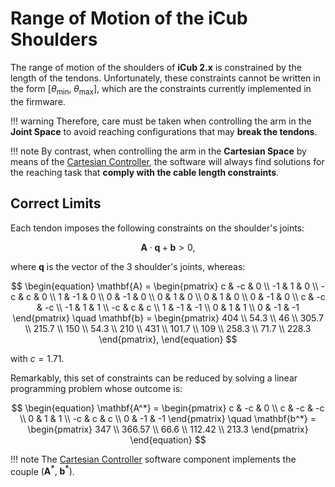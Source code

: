 # Range of Motion of the iCub Shoulders
The range of motion of the shoulders of **iCub 2.x** is constrained by the length of the tendons. Unfortunately, these constraints cannot be written in the form $\left[\theta_{\text{min}}, \; \theta_{\text{max}}\right]$, which are the constraints currently implemented in the firmware.

!!! warning
    Therefore, care must be taken when controlling the arm in the **Joint Space** to avoid reaching configurations that may **break the tendons**.

!!! note
    By contrast, when controlling the arm in the **Cartesian Space** by means of the [Cartesian Controller](https://robotology.github.io/robotology-documentation/doc/html/icub_cartesian_interface.html), the software will always find solutions for the reaching task that **comply with the cable length constraints**. 

## Correct Limits
Each tendon imposes the following constraints on the shoulder's joints:

$$
\begin{equation}
\mathbf{A} \cdot \mathbf{q} + \mathbf{b} > 0,
\end{equation}
$$

where $\mathbf{q}$ is the vector of the 3 shoulder's joints, whereas:

$$
\begin{equation}
\mathbf{A} = 
\begin{pmatrix}
     c & -c &  0 \\
    -1 &  1 &  0 \\
    -c &  c &  0 \\
     1 & -1 &  0 \\
     0 & -1 &  0 \\
     0 &  1 &  0 \\
     0 &  1 &  0 \\
     0 & -1 &  0 \\
     c & -c & -c \\
    -1 &  1 &  1 \\
    -c &  c &  c \\
     1 & -1 & -1 \\
     0 &  1 &  1 \\
     0 & -1 & -1
\end{pmatrix}
\quad 
\mathbf{b} =
\begin{pmatrix}
     404   \\
      54.3 \\
      46   \\
     305.7 \\
     215.7 \\
     150   \\
      54.3 \\
     210   \\
     431   \\
     101.7 \\
     109   \\
     258.3 \\
      71.7 \\
     228.3
\end{pmatrix},
\end{equation}
$$

with $c = 1.71$.

Remarkably, this set of constraints can be reduced by solving a linear programming problem whose outcome is:

$$
\begin{equation}
\mathbf{A^*} = 
\begin{pmatrix}
     c & -c &  0 \\
     c & -c & -c \\
     0 &  1 &  1 \\
    -c &  c &  c \\
     0 & -1 & -1
\end{pmatrix}
\quad 
\mathbf{b^*} =
\begin{pmatrix}
     347    \\
     366.57 \\
      66.6  \\
     112.42 \\
     213.3
\end{pmatrix}
\end{equation}
$$

!!! note
    The [Cartesian Controller](https://robotology.github.io/robotology-documentation/doc/html/icub_cartesian_interface.html) software component implements the couple $\left( \mathbf{A^*}, \; \mathbf{b^*}\right)$. 
